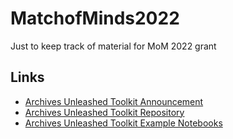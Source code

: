 # MatchofMinds2022
Just to keep track of material for MoM 2022 grant

## Links
- [Archives Unleashed Toolkit Announcement](https://news.archivesunleashed.org/archives-unleashed-toolkit-1-0-0-a-sparkling-new-way-to-explore-web-archives-90861fcdf1b2)
- [Archives Unleashed Toolkit Repository](https://github.com/archivesunleashed/aut)
- [Archives Unleashed Toolkit Example Notebooks](https://github.com/archivesunleashed/notebooks)
